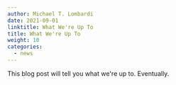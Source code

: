 ```yaml
---
author: Michael T. Lombardi
date: 2021-09-01
linktitle: What We're Up To
title: What We're Up To
weight: 10
categories:
  - news
---
```


This blog post will tell you what we're up to.
Eventually.

